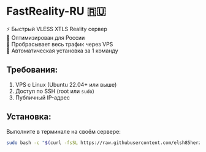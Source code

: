 # FastReality-RU 🇷🇺

⚡ Быстрый VLESS XTLS Reality сервер  
🎯 Оптимизирован для России  
🔐 Пробрасывает весь трафик через VPS  
🚀 Автоматическая установка за 1 команду

## Требования:
1. VPS с Linux (Ubuntu 22.04+ или выше)
2. Доступ по SSH (root или `sudo`)
3. Публичный IP-адрес

## Установка:
Выполните в терминале на своём сервере:

```bash
sudo bash -c "$(curl -fsSL https://raw.githubusercontent.com/elsh85herz/vlessxrayrealityclean/main/Reality.sh)"

